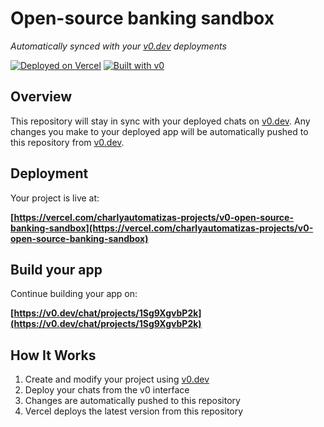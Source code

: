 # Open-source banking sandbox

*Automatically synced with your [v0.dev](https://v0.dev) deployments*

[![Deployed on Vercel](https://img.shields.io/badge/Deployed%20on-Vercel-black?style=for-the-badge&logo=vercel)](https://vercel.com/charlyautomatizas-projects/v0-open-source-banking-sandbox)
[![Built with v0](https://img.shields.io/badge/Built%20with-v0.dev-black?style=for-the-badge)](https://v0.dev/chat/projects/1Sg9XgvbP2k)

## Overview

This repository will stay in sync with your deployed chats on [v0.dev](https://v0.dev).
Any changes you make to your deployed app will be automatically pushed to this repository from [v0.dev](https://v0.dev).

## Deployment

Your project is live at:

**[https://vercel.com/charlyautomatizas-projects/v0-open-source-banking-sandbox](https://vercel.com/charlyautomatizas-projects/v0-open-source-banking-sandbox)**

## Build your app

Continue building your app on:

**[https://v0.dev/chat/projects/1Sg9XgvbP2k](https://v0.dev/chat/projects/1Sg9XgvbP2k)**

## How It Works

1. Create and modify your project using [v0.dev](https://v0.dev)
2. Deploy your chats from the v0 interface
3. Changes are automatically pushed to this repository
4. Vercel deploys the latest version from this repository
